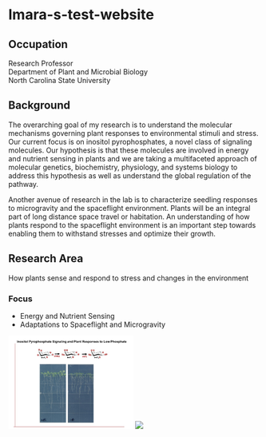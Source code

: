 # Imara-s-test-website
<!-- My first attempt to create a website using GitHub Pages -->
## Occupation
Research Professor <br> Department of Plant and Microbial Biology <br> North Carolina State University
## Background 
 The overarching goal of my research is to understand the molecular mechanisms governing plant responses to environmental stimuli and stress. Our current focus is on inositol pyrophosphates, a novel class of signaling molecules. Our hypothesis is that these molecules are involved in energy and nutrient sensing in plants and we are taking a multifaceted approach of molecular genetics, biochemistry, physiology, and systems biology to address this hypothesis as well as understand the global regulation of the pathway. <p> Another avenue of research in the lab is to characterize seedling responses to microgravity and the spaceflight environment. Plants will be an integral part of long distance space travel or habitation. An understanding of how plants respond to the spaceflight environment is an important step towards enabling them to withstand stresses and optimize their growth.
 
## Research Area
How plants sense and respond to stress and changes in the environment
### Focus
 - Energy and Nutrient Sensing  
 - Adaptations to Spaceflight and Microgravity

<img src="assets/low Pi.jpg" width="250"> 
<!-- ![](assets/01ab7818354378e5a3f06fb8064d7c4adb122bb401.jpg) -->

<!-- <img src="assets/01ab7818354378e5a3f06fb8064d7c4adb122bb401.jpg" width="100"> -->
<!-- this is a comment -->
<!--![](assets/pereralab2.JPG) -->
<img src="assets/pereralab2.JPG" width="250">
